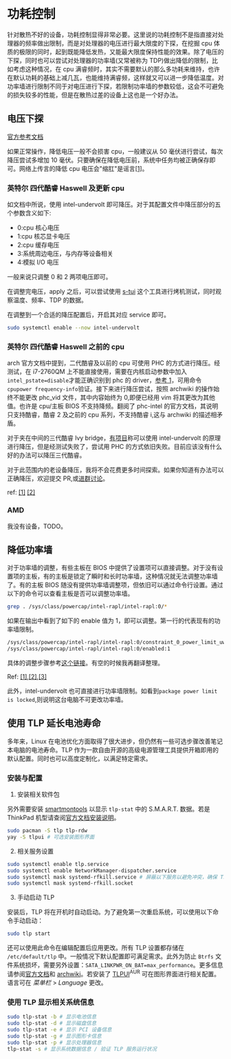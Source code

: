 # 功耗控制

针对散热不好的设备，功耗控制显得非常必要。这里说的功耗控制不是指直接对处理器的频率做出限制，而是对处理器的电压进行最大限度的下探，在挖掘 cpu 体质的极限的同时，起到既能降低发热，又能最大限度保持性能的效果。除了电压的下探，同时也可以尝试对处理器的功率墙(又常被称为 TDP)做出降低的限制，比如考虑这种情况，在 cpu 满睿频时，其实不需要默认的那么多功耗来维持，也许在默认功耗的基础上减几瓦，也能维持满睿频，这样就又可以进一步降低温度。对功率墙进行限制不同于对电压进行下探，若限制功率墙的参数较低，这会不可避免的损失较多的性能，但是在散热过差的设备上这也是一个好办法。

## 电压下探

[官方参考文档](https://wiki.archlinux.org/index.php/Undervolting_CPU#Tools)

如果正常操作，降低电压一般不会损害 cpu，一般建议从 50 毫伏进行尝试，每次降压尝试多增加 10 毫伏。只要确保在降低电压前，系统中任务均被正确保存即可。网络上传言的降低 cpu 电压会"缩肛"是谣言[[1]](https://www.zhihu.com/question/62335676)。

### 英特尔 四代酷睿 Haswell 及更新 cpu

如文档中所说，使用 intel-undervolt 即可降压。对于其配置文件中降压部分的五个参数含义如下:

- 0:cpu 核心电压
- 1:cpu 核芯显卡电压
- 2:cpu 缓存电压
- 3:系统周边电压，与内存等设备相关
- 4:模拟 I/O 电压

一般来说只调整 0 和 2 两项电压即可。

在调整完电压，apply 之后，可以尝试使用 [s-tui](https://archlinux.org/packages/community/any/s-tui/) 这个工具进行烤机测试，同时观察温度、频率、TDP 的数据。

在调整到一个合适的降压配置后，开启其对应 service 即可。

```bash
sudo systemctl enable --now intel-undervolt
```

### 英特尔 四代酷睿 Haswell 之前的 cpu

arch 官方文档中提到，二代酷睿及以前的 cpu 可使用 PHC 的方式进行降压。经测试，在 i7-2760QM 上不能直接使用，需要在内核启动参数中加入`intel_pstate=disable`才能正确识别到 phc 的 driver，[参考 1](https://wiki.archlinux.org/index.php/CPU_frequency_scaling)，可用命令`cpupower frequency-info`验证。接下来进行降压尝试，按照 archwiki 的操作始终不能更改 phc_vid 文件，其中内容始终为 0,即便已经用 vim 将其更改为其他值。也许是 cpu/主板 BIOS 不支持降频。翻阅了 phc-intel 的官方文档，其说明只支持酷睿，酷睿 2 及之前的 cpu 系列，不支持酷睿 i,这与 archwiki 的描述相矛盾。

对于夹在中间的三代酷睿 lvy bridge，[有项目](https://github.com/tiziw/iuvolt)称可以使用 intel-undervolt 的原理进行降压，但是经测试失败了，尝试用 PHC 的方式依旧失败。目前应该没有什么好的办法可以降压三代酷睿。

对于此范围内的老设备降压，我将不会花费更多时间探索。如果你知道有办法可以正确降压，欢迎提交 PR,或[进群讨论](https://t.me/kdwu1fan)。

ref: [[1]](https://www.reddit.com/r/intel/comments/8ubdsg/undervolting_intel_i5_3230m/) [[2]](https://forum.thinkpads.com/viewtopic.php?t=128707)

### AMD

我没有设备，TODO。

## 降低功率墙

对于功率墙的调整，有些主板在 BIOS 中提供了设置项可以直接调整。对于没有设置项的主板，有的主板是锁定了瞬时和长时功率墙，这种情况就无法调整功率墙了。有的主板 BIOS 随没有提供功率墙调整项，但依旧可以通过命令行设置。通过以下的命令可以查看主板是否可以调整功率墙。

```bash
grep . /sys/class/powercap/intel-rapl/intel-rapl:0/*
```

如果在输出中看到了如下的 enable 值为 1，即可以调整。第一行的代表现有的功率墙限制。

```bash
/sys/class/powercap/intel-rapl/intel-rapl:0/constraint_0_power_limit_uw:100000000
/sys/class/powercap/intel-rapl/intel-rapl:0/enabled:1
```

具体的调整步骤参考[这个链接](https://askubuntu.com/questions/1226254/set-max-tdp-of-intel-h-series-cpu)。有空的时候我再翻译整理。

Ref: [[1]](https://askubuntu.com/questions/1231091/tee-constraint-0-power-limit-uw-no-data-available),[[2]](https://miloserdov.org/?p=1932),[[3]](https://zhuanlan.zhihu.com/p/25537264)

此外，intel-undervolt 也可直接进行功率墙限制。如看到`package power limit is locked`,则说明这台电脑不可更改功率墙。

## 使用 TLP 延长电池寿命

多年来，Linux 在电池优化方面取得了很大进步，但仍然有一些可选步骤改善笔记本电脑的电池寿命。TLP 作为一款自由开源的高级电源管理工具提供开箱即用的默认配置。同时也可以高度定制化，以满足特定需求。

### 安装与配置

1. 安装相关软件包

另外需要安装 [smartmontools](https://archlinux.org/packages/extra/x86_64/smartmontools/) 以显示 `tlp-stat` 中的 S.M.A.R.T. 数据。若是 ThinkPad 机型请查阅[官方文档安装说明](https://linrunner.de/tlp/installation/arch.html#thinkpads-only)。

```bash
sudo pacman -S tlp tlp-rdw
yay -S tlpui # 可选安装图形界面
```

2. 相关服务设置

```bash
sudo systemctl enable tlp.service
sudo systemctl enable NetworkManager-dispatcher.service
sudo systemctl mask systemd-rfkill.service # 屏蔽以下服务以避免冲突，确保 TLP 无线设备的开关选项可以正确运行
sudo systemctl mask systemd-rfkill.socket
```

3. 手动启动 TLP

安装后，TLP 将在开机时自动启动。为了避免第一次重启系统，可以使用以下命令手动启动：

```bash
sudo tlp start
```

还可以使用此命令在编辑配置后应用更改。所有 TLP 设置都存储在 `/etc/default/tlp` 中。一般情况下默认配置即可满足需求。此外为防止 `Btrfs` 文件系统损坏，需要另外设置：`SATA_LINKPWR_ON_BAT=max_performance`。更多信息请参阅[官方文档](https://linrunner.de/tlp/settings/index.html)和 [archwiki](<https://wiki.archlinux.org/title/TLP_(%E7%AE%80%E4%BD%93%E4%B8%AD%E6%96%87)>)。若安装了 [TLPUI](https://aur.archlinux.org/packages/tlpui/)<sup>AUR</sup> 可在图形界面进行相关配置。语言可在 _菜单栏_ > _Language_ 更改。

### 使用 TLP 显示相关系统信息

```bash
sudo tlp-stat -b # 显示电池信息
sudo tlp-stat -d # 显示磁盘信息
sudo tlp-stat -e # 显示 PCI 设备信息
sudo tlp-stat -g # 显示图形卡信息
sudo tlp-stat -p # 显示处理器信息
tlp-stat -s # 显示系统数据信息 / 验证 TLP 服务运行状况
```
